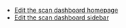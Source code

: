 

* [Edit the scan dashboard homepage](https://github.com/18F/site-scanning/blob/master/scanner_ui/ui/templates/index.html)
* [Edit the scan dashboard sidebar](https://github.com/18F/site-scanning/blob/master/scanner_ui/ui/templates/base_generic.html)
